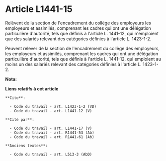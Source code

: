 # Article L1441-15

Relèvent de la section de l'encadrement du collège des employeurs les employeurs et assimilés, comprenant les cadres qui ont
une délégation particulière d'autorité, tels que définis à l'article L. 1441-12, qui n'emploient que des salariés relevant
des catégories définies à l'article L. 1423-1-2. 

Peuvent relever de la section de l'encadrement du collège des employeurs, les employeurs et assimilés, comprenant les cadres
qui ont une délégation particulière d'autorité, tels que définis à l'article L. 1441-12, qui emploient au moins un des
salariés relevant des catégories définies à l'article L. 1423-1-2.

**Nota:**



**Liens relatifs à cet article**

	**Cite**:

	  - Code du travail - art. L1423-1-2 (VD)
	  - Code du travail - art. L1441-12 (V)

	**Cité par**:

	  - Code du travail - art. L1441-17 (V)
	  - Code du travail - art. R1441-53 (Ab)
	  - Code du travail - art. R1441-61 (Ab)

	**Anciens textes**:

	  - Code du travail - art. L513-3 (AbD)
